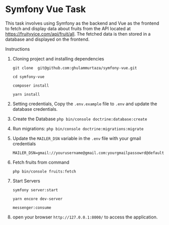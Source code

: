 # Symfony Vue Task

This task involves using Symfony as the backend and Vue as the frontend to fetch and display data about fruits from the API located at https://fruityvice.com/api/fruit/all. The fetched data is then stored in a database and displayed on the frontend.

Instructions

1. Cloning project and installing dependencies

	```git clone  git@github.com:ghulammurtaza/symfony-vue.git```

	```cd symfony-vue```        

	```composer install```

	```yarn install```

2. Setting credentials, Copy the `.env.example` file to `.env` and update the database credentials.
     
3. Create the Database
	```php bin/console doctrine:database:create```

4. Run migrations:
	```php bin/console doctrine:migrations:migrate```

        
5. Update the `MAILER_DSN` variable in the `.env` file with your gmail credentials
	
	```MAILER_DSN=gmail://yourusername@gmail.com:yourgmailpassowrd@default```

6. Fetch fruits from command

	```php bin/console fruits:fetch```
	
7. Start Servers

	```symfony server:start```
	
	```yarn encore dev-server```
	
	```messenger:consume```
	
 8. open your browser `http://127.0.0.1:8000/` to access the application.

